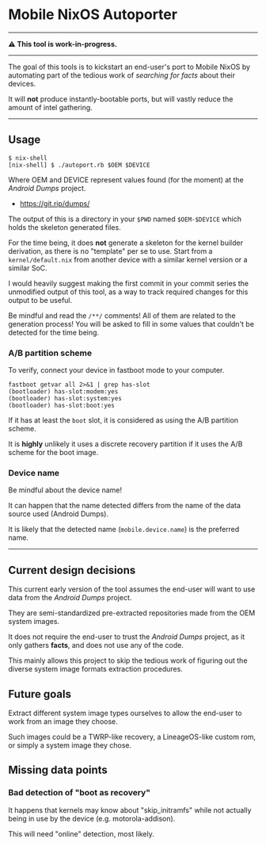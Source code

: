 Mobile NixOS Autoporter
=======================

* * *

**⚠️  This tool is work-in-progress.**

* * *

The goal of this tools is to kickstart an end-user's port to Mobile NixOS by
automating part of the tedious work of *searching for facts* about their
devices.

It will **not** produce instantly-bootable ports, but will vastly reduce the
amount of intel gathering.

* * *

## Usage

```
$ nix-shell
[nix-shell] $ ./autoport.rb $OEM $DEVICE
```

Where OEM and DEVICE represent values found (for the moment) at the *Android
Dumps* project.

 * https://git.rip/dumps/

The output of this is a directory in your `$PWD` named `$OEM-$DEVICE` which
holds the skeleton generated files.

For the time being, it does **not** generate a skeleton for the kernel builder
derivation, as there is no "template" per se to use. Start from a
`kernel/default.nix` from another device with a similar kernel version or a
similar SoC.

I would heavily suggest making the first commit in your commit series the
unmodified output of this tool, as a way to track required changes for this
output to be useful.

Be mindful and read the `/**/` comments! All of them are related to the
generation process! You will be asked to fill in some values that couldn't be
detected for the time being.

### A/B partition scheme

To verify, connect your device in fastboot mode to your computer.

```
fastboot getvar all 2>&1 | grep has-slot
(bootloader) has-slot:modem:yes
(bootloader) has-slot:system:yes
(bootloader) has-slot:boot:yes
```

If it has at least the `boot` slot, it is considered as using the  A/B
partition scheme.

It is **highly** unlikely it uses a discrete recovery partition if it uses the
A/B scheme for the boot image.

### Device name

Be mindful about the device name!

It can happen that the name detected differs from the name of the data source
used (Android Dumps).

It is likely that the detected name (`mobile.device.name`) is the preferred
name.

* * *

## Current design decisions

This current early version of the tool assumes the end-user will want to use
data from the *Android Dumps* project.

They are semi-standardized pre-extracted repositories made from the OEM system
images.

It does not require the end-user to trust the *Android Dumps* project, as it
only gathers **facts**, and does not use any of the code.

This mainly allows this project to skip the tedious work of figuring out the
diverse system image formats extraction procedures.

## Future goals

Extract different system image types ourselves to allow the end-user to work
from an image they choose.

Such images could be a TWRP-like recovery, a LineageOS-like custom rom, or
simply a system image they chose.

## Missing data points

### Bad detection of "boot as recovery"

It happens that kernels may know about "skip_initramfs" while not actually
being in use by the device (e.g. motorola-addison).

This will need "online" detection, most likely.
